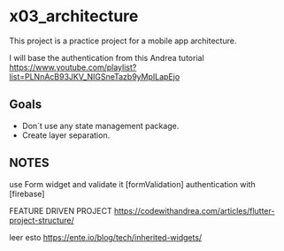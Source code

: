 # x03_architecture

This project is a practice project for a mobile app architecture.

I will base the authentication from this Andrea tutorial https://www.youtube.com/playlist?list=PLNnAcB93JKV_NIGSneTazb9yMpILapEjo

## Goals

- Don´t use any state management package.
- Create layer separation.


## NOTES
use Form widget and validate it [formValidation]
authentication with [firebase]

FEATURE DRIVEN PROJECT
https://codewithandrea.com/articles/flutter-project-structure/

leer esto https://ente.io/blog/tech/inherited-widgets/
